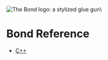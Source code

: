 ![The Bond logo: a stylized glue gun](./src/logos/bond-logo-64x64-white.png)\


Bond Reference
==============

- [C++](cpp\index.html)
